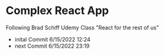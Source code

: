 # Complex React App 

Following Brad Schiff Udemy Class "React for the rest of us" 

- inital Commit 6/15/2022 12:24
- next Commit 6/15/2022 23:19